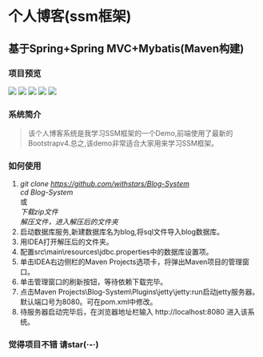 # 个人博客(ssm框架)
## 基于Spring+Spring MVC+Mybatis(Maven构建)
### 项目预览
<img src="https://github.com/withstars/Blog-System/blob/master/preview/1.PNG">
<img src="https://github.com/withstars/Blog-System/blob/master/preview/2.PNG">
<img src="https://github.com/withstars/Blog-System/blob/master/preview/3.PNG">
<img src="https://github.com/withstars/Blog-System/blob/master/preview/4.PNG">
<img src="https://github.com/withstars/Blog-System/blob/master/preview/5.PNG">


### 系统简介
> 该个人博客系统是我学习SSM框架的一个Demo,前端使用了最新的Bootstrapv4.总之,该demo非常适合大家用来学习SSM框架。
### 如何使用
 1. *git clone https://github.com/withstars/Blog-System* <br/>
   *cd  Blog-System*<br/>
   或<br/>
   *下载zip文件*<br/>
   *解压文件，进入解压后的文件夹* <br/>
2. 启动数据库服务,新建数据库名为blog,将sql文件导入blog数据库。
3. 用IDEA打开解压后的文件夹。
4. 配置src\main\resources\jdbc.properties中的数据库设置项。
5. 单击IDEA右边侧栏的Maven Projects选项卡，将弹出Maven项目的管理窗口。
7. 单击管理窗口的刷新按钮，等待依赖下载完毕。
8. 点击Maven Projects\Blog-System\Plugins\jetty\jetty:run启动jetty服务器。<br/>
    默认端口号为8080。可在pom.xml中修改。
9. 待服务器启动完毕后，在浏览器地址栏输入 http://localhost:8080 进入该系统。
### 觉得项目不错 请star(·-·)